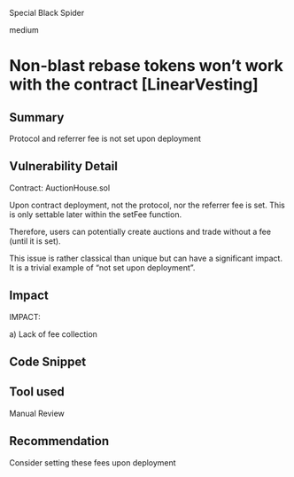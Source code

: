 Special Black Spider

medium

# Non-blast rebase tokens won’t work with the contract [LinearVesting]

## Summary
Protocol and referrer fee is not set upon deployment

## Vulnerability Detail
Contract: AuctionHouse.sol

Upon contract deployment, not the protocol, nor the referrer fee is set. This is only settable later within the setFee function.

Therefore, users can potentially create auctions and trade without a fee (until it is set).

This issue is rather classical than unique but can have a significant impact. It is a trivial example of “not set upon deployment”.


## Impact
IMPACT: 

a) Lack of fee collection


## Code Snippet


## Tool used

Manual Review

## Recommendation
Consider setting these fees upon deployment

